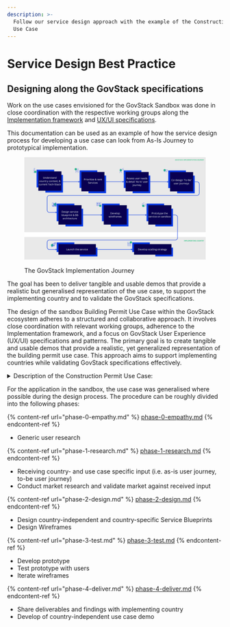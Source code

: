 ```yaml
---
description: >-
  Follow our service design approach with the example of the Construction Permit
  Use Case
---
```


# Service Design Best Practice

## Designing along the GovStack specifications

Work on the use cases envisioned for the GovStack Sandbox was done in close coordination with the respective working groups along the [Implementation framework](https://govstack.gitbook.io/implementation-playbook/) and [UX/UI specifications](https://govstack.gitbook.io/specification/govstack-ui-ux-guidelines).&#x20;

This documentation can be used as an example of how the service design process for developing a use case can look from As-Is Journey to prototypical implementation.

<figure><img src="../../.gitbook/assets/image (1).png" alt=""><figcaption><p>The GovStack Implementation Journey</p></figcaption></figure>

The goal has been to deliver tangible and usable demos that provide a realistic but generalised representation of the use case, to support the implementing country and to validate the GovStack specifications.

The design of the sandbox Building Permit Use Case within the GovStack ecosystem adheres to a structured and collaborative approach. It involves close coordination with relevant working groups, adherence to the Implementation framework, and a focus on GovStack User Experience (UX/UI) specifications and patterns. The primary goal is to create tangible and usable demos that provide a realistic, yet generalized representation of the building permit use case. This approach aims to support implementing countries while validating GovStack specifications effectively.

<details>

<summary>Description of the Construction Permit Use Case:</summary>





_The Construction Permit process is how local governments can decide whether to approve or decline construction permit applications by evaluating submitted building plans, and assessing their compliance with standard building codes and local regulations. A construction permit is an important requirement for countries to ensure buildings and structures are safe, with sound engineering, foundations and construction techniques._

_Municipalities and counties/towns have traditionally managed construction permits "over the counter" and through paper or PDF applications. This time-consuming, complex and error-prone tasks has raised issues in some countries - around the accountability and transparency, as well as inefficiencies in achieving timely construction permitting processes, and sustainable urban planning development. As a result, a number of governments in low-and-middle income countries are implementing an online construction permit service. A digital service with a hassle-free online procedure and user-friendly tools to achieve a more streamlined end-to-end approval process that ensures transparency, accountability, and time-bound services._

</details>

For the application in the sandbox, the use case was generalised where possible during the design process. The procedure can be roughly divided into the following phases:

{% content-ref url="phase-0-empathy.md" %}
[phase-0-empathy.md](phase-0-empathy.md)
{% endcontent-ref %}

* Generic user research

{% content-ref url="phase-1-research.md" %}
[phase-1-research.md](phase-1-research.md)
{% endcontent-ref %}

* Receiving country- and use case specific input (i.e. as-is user journey, to-be user journey)
* Conduct market research and validate market against received input

{% content-ref url="phase-2-design.md" %}
[phase-2-design.md](phase-2-design.md)
{% endcontent-ref %}

* Design country-independent and country-specific Service Blueprints
* Design Wireframes

{% content-ref url="phase-3-test.md" %}
[phase-3-test.md](phase-3-test.md)
{% endcontent-ref %}

* Develop prototype
* Test prototype with users
* Iterate wireframes

{% content-ref url="phase-4-deliver.md" %}
[phase-4-deliver.md](phase-4-deliver.md)
{% endcontent-ref %}

* Share deliverables and findings with implementing country
* Develop of country-independent use case demo
